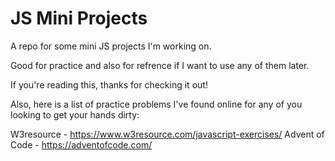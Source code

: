 # JS Mini Projects

A repo for some mini JS projects I'm working on. 

Good for practice and also for refrence if I want to use any of them later.

If you're reading this, thanks for checking it out!

Also, here is a list of practice problems I've found online for any of you looking to get your hands dirty:

W3resource - https://www.w3resource.com/javascript-exercises/
Advent of Code - https://adventofcode.com/
